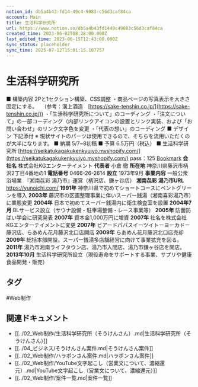 ```yaml
---
notion_id: db5a4b43-fd14-49c4-9083-c56d3caf84ca
account: Main
title: 生活科学研究所
url: https://www.notion.so/db5a4b43fd1449c49083c56d3caf84ca
created_time: 2023-06-02T08:28:00.000Z
last_edited_time: 2023-06-15T12:43:00.000Z
sync_status: placeholder
sync_time: 2025-07-12T15:01:15.107757
---
```

# 生活科学研究所

■ 構築内容
2Pと1セクション構築、CSS調整
・商品ページの写真表示を大きさ固定にする。
　（参考：溝上酒造　[https://sake-tenshin.co.jp/](https://sake-tenshin.co.jp/))
・「生活科学研究所について」のコーディング
・「注文について」の一部コーディング（内部リンクアイコンの設置とリンク実装、および「お問い合わせ」のリンク文字色を変更
・「代表の想い」のコーディング
■ デザイン
下記添付
※ 現状サイトのパーツは使用できるので、そちらを流用いただくのが大半になります。
■ 納期
5/7~8初稿
■ 予算
6.5万円（税込）
■ 生活科学研究所
[https://seikatukagakukenkyujyo.myshopify.com/](https://seikatukagakukenkyujyo.myshopify.com/)
pass：125
[Bookmark](https://admin.shopify.com/store/seikatukagakukenkyujyo/themes?appLoadId=f012ce28-1349-41ed-a42e-7d533024f101)
**会社名**
株式会社KGエンターテイメント
**代表者**
小倉 徹
**所在地**
神奈川県藤沢市柄沢2丁目4番地の1
**電話番号**
0466-26-2614
**設立**
1973年9月
**事業内容**
一般公衆浴場業　『湘南㐂彩 湯乃市』運営（柄沢店、鎌ヶ谷店）
**湘南㐂彩 湯乃市URL**
https://yunoichi.com/
**1991年**
神奈川県で初めてショートコースにベントグリーンを導入
**2003年**
藤沢市の区画整理事業に伴いスーパー銭湯（湘南喜彩湯乃市）に業態変更
**2004年**
日本で初めてスーパー銭湯内に衛生検査室を設置
**2004年7月**
BLサービス設立（サウナ設備・駐車場整備・レース事業等）
**2005年**
防菌防ばい学会に研究発表
**2007年**
資本金1,000万円に増資
**2007年**
社名を株式会社 KGエンターテイメントに変更
**2007年**
ビアードパパスイーツイトーヨーカドー藤沢店、らあめん花月藤沢北口店開店
**2009年**
らあめん花月藤沢北口店売却
**2009年**
総括本部開設。スーパー銭湯多店舗経営に向けて事業拡充を図る。
**2011年**
湯乃市湘南ライフタウン店、湯乃市入間店、湯乃市鎌ヶ谷店を開店。
**2013年10月**
生活科学研究所設立（現役寿命をサポートする事業、サプリや健康食品開発・販売）

## タグ

#Web制作 

## 関連ドキュメント

- [[../02_Web制作/生活科学研究所（そうけんさん）.md|生活科学研究所（そうけんさん）]]
- [[../04_ビジネス/そうけんさん案件.md|そうけんさん案件]]
- [[../02_Web制作/ハラポンさん案件.md|ハラポンさん案件]]
- [[../02_Web制作/YouTube文字起こし（営業文について、濃縮還元）.md|YouTube文字起こし（営業文について、濃縮還元）]]
- [[../02_Web制作/案件一覧.md|案件一覧]]

